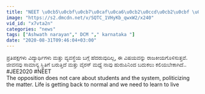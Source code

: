 ```yaml
---
title: "NEET \u0cb5\u0cbf\u0cb7\u0caf\u0ca6\u0cb2\u0ccd\u0cb2\u0cbf \u0cb0\u0cbe\u0c9c\u0c95\u0cc0\u0caf \u0cae\u0cbe\u0ca1\u0cb2\u0cc1 \u0cac\u0cbf\u0ca1\u0cc1\u0cb5\u0cc1\u0ca6\u0cbf\u0cb2\u0ccd\u0cb2.. Oneindia Kannada"
image: "https://s2.dmcdn.net/v/SQTC_1VHyKb_qwxW2/x240"
vid_id: "x7vta2n"
categories: "news"
tags: ["Ashwath narayan"," DCM "," karnataka "]
date: "2020-08-31T09:46:04+03:00"
---
```

ಪ್ರತಿಪಕ್ಷಗಳು ವಿದ್ಯಾರ್ಥಿಗಳು ಮತ್ತು ವ್ಯವಸ್ಥೆಯ ಬಗ್ಗೆ ಹೆದರುವುದಿಲ್ಲ, ಈ ವಿಷಯವನ್ನು ರಾಜಕೀಯಗೊಳಿಸುತ್ತವೆ.  ಜೀವನವು ಸಾಮಾನ್ಯ ಸ್ಥಿತಿಗೆ ಬರುತ್ತಿದೆ ಮತ್ತು ವೈರಸ್ ಮಧ್ಯೆ ನಾವು ಹುರುಪಿನಿಂದ ಬದುಕಲು ಕಲಿಯಬೇಕಾಗಿದೆ..  <br>#JEE2020 #NEET    <br>The opposition does not care about students and the system, politicizing the matter. Life is getting back to normal and we need to learn to live
